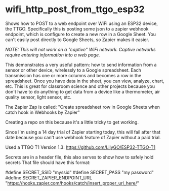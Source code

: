 # wifi_http_post_from_ttgo_esp32
Shows how to POST to a web endpoint over WiFi using an ESP32 device, the TTGO.  Specifically this is posting some json to a zapier webhook endpoint,
which is configure to create a new row in a Google Sheet.  You can't easily post directly to Google Sheets, so Zapier makes it easier.

*NOTE: This will not work on a "captive" WiFi network.  Captive networks require entering information into a web page.*

This demonstrates a very useful pattern:  how to send information from a sensor or other device, wirelessly to a Google spreadsheet.  Each transmission
has one or more columns and becomes a row in the spreadsheet.  Once you have data in the sheet, you can view, analyze, chart, etc.  This is 
great for classroom science and other projects because you don't have to do anything to get data from a device like a thermometer,
air quality sensor, light sensor, etc.

The Zapier Zap is called: "Create spreadsheet row in Google Sheets when catch hook in Webhooks by Zapier"

Creating a repo on this because it's a little tricky to get working.

Since I'm using a 14 day trial of Zapier starting today, this will fail after that date because you can't
use webhook feature of Zapier without a paid trial.

Used a TTGO T1 Version 1.3:  https://github.com/LilyGO/ESP32-TTGO-T1 

Secrets are in a header file, this also serves to show how to safely hold secrets
That file should have this format:

#define SECRET_SSID "myssid"
#define SECRET_PASS "my password"
#define SECRET_ZAPIER_ENDPOINT_URL "https://hooks.zapier.com/hooks/catch/insert_proper_url_here/"


